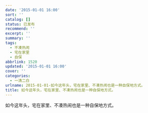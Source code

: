 ```yaml
---
date: '2015-01-01 16:00'
sort: ''
catalog: []
status: 已发布
recommend: ''
excerpt: ''
summary: ''
tags:
  - 不凑热闹
  - 宅在家里
  - 自保
abbrlink: 1520
updated: '2015-01-01 16:00'
cover: ''
categories:
  - 一清二白
urlname: 2015-01-01-如今这年头，宅在家里、不凑热闹也是一种自保地方式。
title: 如今这年头，宅在家里、不凑热闹也是一种自保地方式。
---
```


如今这年头，宅在家里、不凑热闹也是一种自保地方式。

